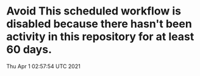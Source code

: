 # Avoid This scheduled workflow is disabled because there hasn't been activity in this repository for at least 60 days.
Thu Apr  1 02:57:54 UTC 2021

